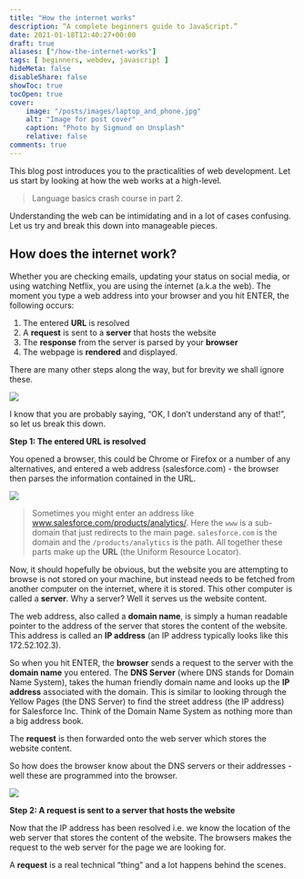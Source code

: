 ```yaml
---
title: "How the internet works"
description: “A complete beginners guide to JavaScript.”
date: 2021-01-18T12:40:27+00:00
draft: true
aliases: ["/how-the-internet-works"]
tags: [ beginners, webdev, javascript ]
hideMeta: false
disableShare: false
showToc: true
tocOpen: true
cover:
    image: "/posts/images/laptop_and_phone.jpg"
    alt: "Image for post cover"
    caption: "Photo by Sigmund on Unsplash"
    relative: false
comments: true
---
```


This blog post introduces you to the practicalities of web development. Let us 
start by looking at how the web works at a high-level.

> Language basics crash course in part 2.

Understanding the web can be intimidating and in a lot of cases confusing. Let 
us try and break this down into manageable pieces.

## How does the internet work?

Whether you are checking emails, updating your status on social media, or using 
watching Netflix, you are using the internet (a.k.a the web). The moment you 
type a web address into your browser and you hit ENTER, the following occurs:

1. The entered **URL** is resolved
2. A **request** is sent to a **server** that hosts the website
3. The **response** from the server is parsed by your **browser**
4. The webpage is **rendered** and displayed.

There are many other steps along the way, but for brevity we shall ignore these.

![](/posts/images/how_the_web_works.png)

I know that you are probably saying, “OK, I don’t understand any of that!”, so 
let us break this down.

**Step 1: The entered URL is resolved**

You opened a browser, this could be Chrome or Firefox or a number of any 
alternatives, and entered a web address (salesforce.com) - the browser then 
parses the information contained in the URL. 

![](/posts/images/url.png)

> Sometimes you might enter an address like www.salesforce.com/products/analytics/. 
> Here the ```www``` is a sub-domain that just redirects to the main page. 
> ```salesforce.com``` is the domain and the ```/products/analytics``` is the 
> path. All together these parts make up the **URL** (the Uniform Resource 
> Locator).

Now, it should hopefully be obvious, but the website you are attempting to 
browse is not stored on your machine, but instead needs to be fetched from 
another computer on the internet, where it is stored. This other computer is 
called a **server**. Why a server? Well it serves us the website content.

The web address, also called a **domain name**, is simply a human readable 
pointer to the address of the server that stores the content of the website. This 
address is called an **IP address** (an IP address typically looks like this 
172.52.102.3).

So when you hit ENTER, the **browser** sends a request to the server with the 
**domain name** you entered. The **DNS Server** (where DNS stands for Domain 
Name System), takes the human friendly domain name and looks up the **IP address** 
associated with the domain. This is similar to looking through the Yellow Pages 
(the DNS Server) to find the street address (the IP address) for Salesforce Inc. 
Think of the Domain Name System as nothing more than a big address book.

The **request** is then forwarded onto the web server which stores the website 
content.

So how does the browser know about the DNS servers or their addresses - well 
these are programmed into the browser.

![](/posts/images/resolving_the_url.png)

**Step 2: A request is sent to a server that hosts the website**

Now that the IP address has been resolved i.e. we know the location of the web 
server that stores the content of the website. The browsers makes the request to 
the web server for the page we are looking for.

 A **request** is a real technical “thing” and a lot happens behind the scenes. 